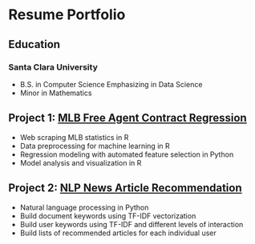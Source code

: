# Resume Portfolio
## Education
### Santa Clara University
- B.S. in Computer Science Emphasizing in Data Science
- Minor in Mathematics 
## Project 1: [MLB Free Agent Contract Regression]()
- Web scraping MLB statistics in R
- Data preprocessing for machine learning in R
- Regression modeling with automated feature selection in Python
- Model analysis and visualization in R
## Project 2: [NLP News Article Recommendation](https://github.com/RHendoDS/NLP_News_Recommendation)
- Natural language processing in Python
- Build document keywords using TF-IDF vectorization
- Build user keywords using TF-IDF and different levels of interaction
- Build lists of recommended articles for each individual user 
